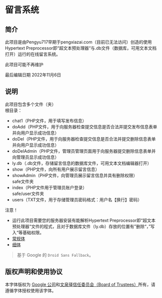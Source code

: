 # 留言系统

## 简介
此项目是由Pengyu717早期于pengxiazai.com（目前已无法访问）创造的使用Hypertext Preprocessor即“超文本预处理器“与.db文件（数据库，可用文本文档打开）运行的在线留言系统。

此项目可能不再维护

最后编辑日期 2022年11月6日
## 说明
此项目包含多个文件（夹）
<br>根目录：</br>
- chat1（PHP文件，用于填写发布信息）
- doAdd（PHP文件，用于向服务器检查提交信息是否合法并提交发布信息表单并向用户显示成功信息）
- doDel（PHP文件，用于向服务器检查提交信息是否合法并提交删除信息表单并向用户显示成功信息）
- doDelAdmin（PHP文件，管理员管理页面用于向服务器提交删除信息表单并向管理员显示成功信息）
- ly.db（.db文件，存储留言信息的数据库文件，可用文本文档编辑器打开）
- show（PHP文件，向所有用户展示留言信息）
- showAdmin（PHP文件，向管理员展示留言信息并具有删除权限）
<br>safe文件夹</br>
- index（PHP文件用于管理员账户登录）
<br>safe/user文件夹</br>
- users（TXT文件，用于存储管理员密码格式：用户名【换行】密码）

注意！
- 运行此项目需要您的服务器安装有能解析Hypertext Preprocessor即“超文本预处理器“文件的程式，且对于数据库文件（ly.db）存放的位置有”删除“，”写入“等基础权限。
 - [常规体](fonts/wqy-microhei-0.2.0-beta.ttc)
 - [细体](fonts/wqy-microhei-lite-0.2.0-beta.ttc)

> 基于 Google 的 `Droid Sans Fallback`。

## 版权声明和使用协议
本字体版权为 [Google 公司](https://www.google.com/intl/en/contact/)和[文泉驿信任委员会（Board of Trustees）](http://wenq.org/wqy2/index.cgi?CopyrightPolicy)所有，请遵循字体授权使用该字体。

